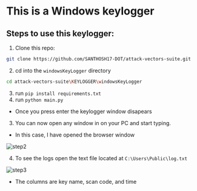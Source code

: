 # This is a Windows keylogger

## Steps to use this keylogger:
  1. Clone this repo:
```bash
git clone https://github.com/SANTHOSH17-DOT/attack-vectors-suite.git
```
  2. cd into the `windowsKeyLogger` directory
```bash
cd attack-vectors-suite\KEYLOGGER\windowsKeyLogger
```
  3. run `pip install requirements.txt`
  2. run `python main.py`
  * Once you press enter the keylogger window disapears
  3. You can now open any window in on your PC and start typing.
  * In this case, I have opened the browser window

  ![step2](https://user-images.githubusercontent.com/60394916/211579381-b09d50fb-206f-43f9-a515-70e107f13047.PNG)
  
  4. To see the logs open the text file located at `C:\Users\Public\log.txt`

  ![step3](https://user-images.githubusercontent.com/60394916/211580541-6121e4dd-b167-4822-ad83-6c424c11cad3.PNG)

  * The columns are key name, scan code, and time